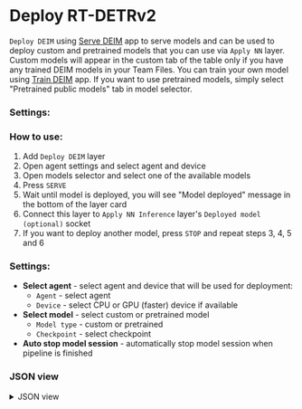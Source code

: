 # Deploy RT-DETRv2

`Deploy DEIM` using [Serve DEIM](../../../../supervisely-ecosystem/deim/supervisely_integration/serve) app to serve models and can be used to deploy custom and pretrained models that you can use via `Apply NN` layer. Custom models will appear in the custom tab of the table only if you have any trained DEIM models in your Team Files. You can train your own model using [Train DEIM](../../../../supervisely-ecosystem/deim/supervisely_integration/train) app. If you want to use pretrained models, simply select "Pretrained public models" tab in model selector.

### Settings:

### How to use:

1. Add `Deploy DEIM` layer
2. Open agent settings and select agent and device
3. Open models selector and select one of the available models
4. Press `SERVE`
5. Wait until model is deployed, you will see "Model deployed" message in the bottom of the layer card
6. Connect this layer to `Apply NN Inference` layer's `Deployed model (optional)` socket
7. If you want to deploy another model, press `STOP` and repeat steps 3, 4, 5 and 6

### Settings:

- **Select agent** - select agent and device that will be used for deployment:
    - `Agent` - select agent
    - `Device` - select CPU or GPU (faster) device if available
- **Select model** - select custom or pretrained model
    - `Model type` - custom or pretrained
    - `Checkpoint` - select checkpoint
- **Auto stop model session** - automatically stop model session when pipeline is finished

### JSON view

<details>
  <summary>JSON view</summary>
<pre>
{
  "action": "deploy_deim",
  "src": [],
  "dst": "$deploy_deim_1",
  "settings": {
    "agent_id": 348,
    "device": "cuda:0",
    "model_type": "Pretrained models",
    "model_name": "DEIM-S",
    "task_type": "object detection",
    "model_path": null,
    "stop_model_session": true,
    "session_id": 73455
  }
}
</pre>
</details>
